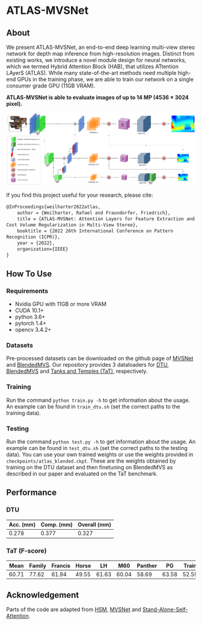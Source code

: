 # ATLAS-MVSNet

## About

We present ATLAS-MVSNet, an end-to-end deep learning multi-view stereo network for depth map inference from high-resolution images. Distinct from existing works, we introduce a novel module design for neural networks, which we termed Hybrid Attention Block (HAB), that utilizes ATtention LAyerS (ATLAS).
While many state-of-the-art methods need multiple high-end GPUs in the
training phase, we are able to train our network on a single
consumer grade GPU (11GB VRAM).

<b>ATLAS-MVSNet is able to evaluate images of up to 14 MP (4536 × 3024 pixel).</b>

<img src="images/network.png">

If you find this project useful for your research, please cite:
```
@InProceedings{weilharter2022atlas,
    author = {Weilharter, Rafael and Fraundorfer, Friedrich},
    title = {ATLAS-MVSNet: Attention Layers for Feature Extraction and Cost Volume Regularization in Multi-View Stereo},
    booktitle = {2022 26th International Conference on Pattern Recognition (ICPR)},
    year = {2022},
    organization={IEEE}
}
```

## How To Use

### Requirements

* Nvidia GPU with 11GB or more VRAM
* CUDA 10.1+
* python 3.6+
* pytorch 1.4+
* opencv 3.4.2+

### Datasets
Pre-processed datasets can be downloaded on the github page of [MVSNet](https://github.com/YoYo000/MVSNet) and [BlendedMVS](https://github.com/YoYo000/BlendedMVS).
Our repository provides 3 dataloaders for [DTU](https://roboimagedata.compute.dtu.dk/?page_id=36), [BlendedMVS](https://github.com/YoYo000/BlendedMVS) and [Tanks and Temples (TaT)](https://www.tanksandtemples.org/), respectively.

### Training
Run the command `python train.py -h` to get information about the usage. An example can be found in `train_dtu.sh` (set the correct paths to the training data).

### Testing
Run the command `python test.py -h` to get information about the usage. An example can be found in `test_dtu.sh` (set the correct paths to the testing data).
You can use your own trained weights or use the weights provided in `checkpoints/atlas_blended.ckpt`. These are the weights obtained by training on the DTU dataset and then finetuning on BlendedMVS as described in our paper and evaluated on the TaT benchmark.

## Performance

### DTU
| Acc. (mm) | Comp. (mm) | Overall (mm) |
|-----------|------------|--------------|
| 0.278     | 0.377      | 0.327        |

### TaT (F-score)
| Mean  | Family | Francis | Horse | LH    | M60   | Panther | PG    | Train |
|-------|--------|---------|-------|-------|-------|---------|-------|-------|
| 60.71 | 77.62  | 61.94   | 49.55 | 61.63 | 60.04 | 58.69   | 63.58 | 52.59 |


## Acknowledgement

Parts of the code are adapted from [HSM](https://github.com/gengshan-y/high-res-stereo), [MVSNet](https://github.com/YoYo000/MVSNet) and [Stand-Alone-Self-Attention](https://github.com/leaderj1001/Stand-Alone-Self-Attention).